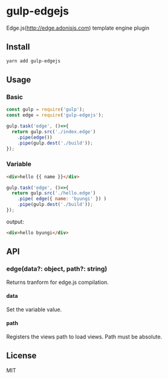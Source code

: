 # gulp-edgejs
Edge.js(http://edge.adonisjs.com) template engine plugin

## Install
```sh
yarn add gulp-edgejs
```

## Usage
### Basic
```js
const gulp = require('gulp');
const edge = require('gulp-edgejs');

gulp.task('edge', ()=>{
  return gulp.src('./index.edge')
    .pipe(edge())
    .pipe(gulp.dest('./build'));
});
```

### Variable
```html
<div>hello {{ name }}</div>
```
```js
gulp.task('edge', ()=>{
  return gulp.src('./hello.edge')
    .pipe( edge({ name: 'byungi' }) )
    .pipe(gulp.dest('./build'));
});
```
output:
```html
<div>hello byungi</div>
```

## API
### edge(data?: object, path?: string)
Returns tranform for edge.js compilation.

#### data
Set the variable value.

#### path
Registers the views path to load views. Path must be absolute.

## License
MIT